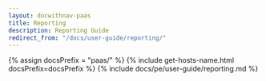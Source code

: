 ```yaml
---
layout: docwithnav-paas
title: Reporting
description: Reporting Guide
redirect_from: "/docs/user-guide/reporting/"
---
```


{% assign docsPrefix = "paas/" %}
{% include get-hosts-name.html docsPrefix=docsPrefix %}
{% include docs/pe/user-guide/reporting.md %}